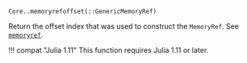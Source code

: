 ```
Core..memoryrefoffset(::GenericMemoryRef)
```

Return the offset index that was used to construct the `MemoryRef`. See [`memoryref`](@ref).

!!! compat "Julia 1.11"
    This function requires Julia 1.11 or later.

